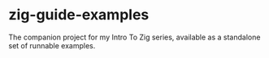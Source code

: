 # zig-guide-examples
The companion project for my Intro To Zig series, available as a standalone set of runnable examples.
